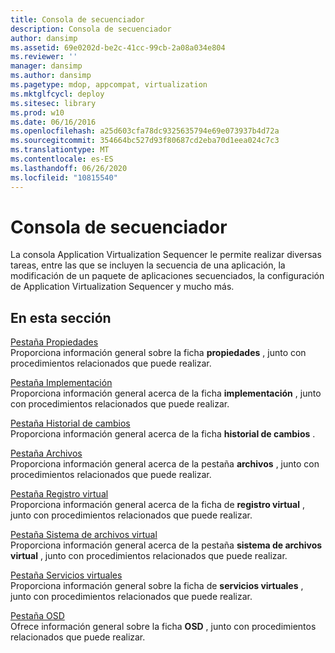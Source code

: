 ```yaml
---
title: Consola de secuenciador
description: Consola de secuenciador
author: dansimp
ms.assetid: 69e0202d-be2c-41cc-99cb-2a08a034e804
ms.reviewer: ''
manager: dansimp
ms.author: dansimp
ms.pagetype: mdop, appcompat, virtualization
ms.mktglfcycl: deploy
ms.sitesec: library
ms.prod: w10
ms.date: 06/16/2016
ms.openlocfilehash: a25d603cfa78dc9325635794e69e073937b4d72a
ms.sourcegitcommit: 354664bc527d93f80687cd2eba70d1eea024c7c3
ms.translationtype: MT
ms.contentlocale: es-ES
ms.lasthandoff: 06/26/2020
ms.locfileid: "10815540"
---
```

# Consola de secuenciador


La consola Application Virtualization Sequencer le permite realizar diversas tareas, entre las que se incluyen la secuencia de una aplicación, la modificación de un paquete de aplicaciones secuenciados, la configuración de Application Virtualization Sequencer y mucho más.

## En esta sección


<a href="" id="properties-tab"></a>[Pestaña Propiedades](properties-tab-keep.md)  
Proporciona información general sobre la ficha **propiedades** , junto con procedimientos relacionados que puede realizar.

<a href="" id="deployment-tab"></a>[Pestaña Implementación](deployment-tab.md)  
Proporciona información general acerca de la ficha **implementación** , junto con procedimientos relacionados que puede realizar.

<a href="" id="change-history-tab"></a>[Pestaña Historial de cambios](change-history-tab-keep.md)  
Proporciona información general acerca de la ficha **historial de cambios** .

<a href="" id="files-tab"></a>[Pestaña Archivos](files-tab-keep.md)  
Proporciona información general acerca de la pestaña **archivos** , junto con procedimientos relacionados que puede realizar.

<a href="" id="virtual-registry-tab"></a>[Pestaña Registro virtual](virtual-registry-tab-keep.md)  
Proporciona información general acerca de la ficha de **registro virtual** , junto con procedimientos relacionados que puede realizar.

<a href="" id="virtual-file-system-tab"></a>[Pestaña Sistema de archivos virtual](virtual-file-system-tab-keep.md)  
Proporciona información general acerca de la pestaña **sistema de archivos virtual** , junto con procedimientos relacionados que puede realizar.

<a href="" id="virtual-services-tab"></a>[Pestaña Servicios virtuales](virtual-services-tab-keep.md)  
Proporciona información general sobre la ficha de **servicios virtuales** , junto con procedimientos relacionados que puede realizar.

<a href="" id="osd-tab"></a>[Pestaña OSD](osd-tab-keep.md)  
Ofrece información general sobre la ficha **OSD** , junto con procedimientos relacionados que puede realizar.

 

 





